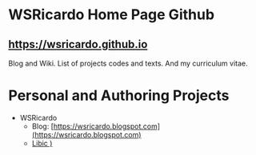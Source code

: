 # WSRicardo Home Page Github
## https://wsricardo.github.io

Blog and Wiki. List of projects codes and texts. 
And my curriculum vitae.

# Personal and Authoring Projects

* WSRicardo
	- Blog: [https://wsricardo.blogspot.com](https://wsricardo.blogspot.com)
	- [Libic )](https://github.com/wsricardo/libic-data)

